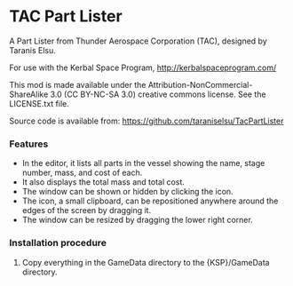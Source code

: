 TAC Part Lister
=================

A Part Lister from Thunder Aerospace Corporation (TAC), designed by Taranis Elsu.

For use with the Kerbal Space Program, http://kerbalspaceprogram.com/

This mod is made available under the Attribution-NonCommercial-ShareAlike 3.0 (CC BY-NC-SA 3.0) creative commons license. See the LICENSE.txt file.

Source code is available from: https://github.com/taraniselsu/TacPartLister

### Features

* In the editor, it lists all parts in the vessel showing the name, stage number, mass, and cost of each.
* It also displays the total mass and total cost.
* The window can be shown or hidden by clicking the icon.
* The icon, a small clipboard, can be repositioned anywhere around the edges of the screen by dragging it.
* The window can be resized by dragging the lower right corner.

### Installation procedure

1) Copy everything in the GameData directory to the {KSP}/GameData directory.
